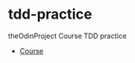 # tdd-practice
theOdinProject Course TDD practice

- [Course](https://www.theodinproject.com/paths/full-stack-javascript/courses/javascript)
